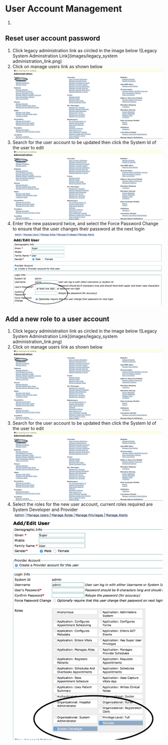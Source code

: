 # User Account Management
1. 

## Reset user account password
1. Click legacy administration link as circled in the image below
![Legacy System Adminstration Link](images/legacy_system administration_link.png)
2. Click on manage users link as shown below
![Manage Users Link](images/manage_user_accounts_link.png)
3. Search for the user account to be updated then click the System Id of the user to edit
![Search for user account](images/manage_user_accounts_link.png)
4. Enter the new password twice, and select the Force Password Change to ensure that the user changes their password at the next login
![Reset user password](images/reset_user_account.png)

## Add a new role to a user account
1. Click legacy administration link as circled in the image below
![Legacy System Adminstration Link](images/legacy_system administration_link.png)
2. Click on manage users link as shown below
![Manage Users Link](images/manage_user_accounts_link.png)
3. Search for the user account to be updated then click the System Id of the user to edit
![Search for user account](images/manage_user_accounts_link.png)
4. Select the roles for the new user account, current roles required are System Developer and Provider
![Select user roles](images/update_user_roles.png)
